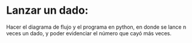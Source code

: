 # Lanzar un dado:
Hacer el diagrama de flujo y el programa en python, en donde se lance n veces un dado, y poder evidenciar el número que cayó más veces.

